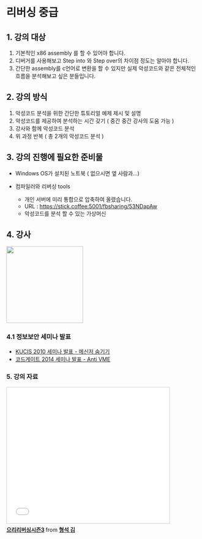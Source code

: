 # 리버싱 중급

## 1. 강의 대상


1. 기본적인 x86 assembly 를 할 수 있어야 합니다.
2. 디버거를 사용해보고 Step into 와 Step over의 차이점 정도는 알아야 합니다.
3. 간단한 assembly를 c언어로 변환을 할 수 있지만 실제 악성코드와 같은 전체적인 흐름을 분석해보고 싶은 분들입니다.

## 2. 강의 방식

1. 악성코드 분석을 위한 간단한 튜토리얼 예제 제시 및 설명
2. 악성코드를 제공하여 분석하는 시간 갖기 ( 중간 중간 강사의 도움 가능 )
3. 강사와 함께 악성코드 분석 
3. 위 과정 반복 ( 총 2개의 악성코드 분석 )
 
## 3. 강의 진행에 필요한 준비물

- Windows OS가 설치된 노트북 ( 없으시면 옆 사람과...)

- 컴파일러와 리버싱 tools	
  - 개인 서버에 미리 통합으로 압축하여 올렸습니다.
  - URL : https://stick.coffee:5001/fbsharing/53NDapAw
  - 악성코드를 분석 할 수 있는 가상머신
  
## 4. 강사

<img src="http://72.14.188.110/~audit/img/kimhyungsuk.png" width="200px" />

### 4.1 정보보안 세미나 발표

   - [KUCIS 2010 세미나 발표 - 메신저 숨기기](https://www.facebook.com/l.php?u=https%3A%2F%2Fwww.dropbox.com%2Fs%2Fa5uze30a22x89mw%2FWiseGuyz-Adult_Child-%2528010-9596-2266%2529.pptx&h=1AQHZ3JU4)
   - [코드게이트 2014 세미나 발표 - Anti VME](http://prezi.com/dqu1idggsp_5/?utm_campaign=share&utm_medium=copy)

### 5. 강의 자료

<iframe src="//www.slideshare.net/slideshow/embed_code/44488383" width="425" height="355" frameborder="0" marginwidth="0" marginheight="0" scrolling="no" style="border:1px solid #CCC; border-width:1px; margin-bottom:5px; max-width: 100%;" allowfullscreen> </iframe> <div style="margin-bottom:5px"> <strong> <a href="//www.slideshare.net/kimgudtjr/3-44488383" title="으리리버싱시즌3" target="_blank">으리리버싱시즌3</a> </strong> from <strong><a
href="//www.slideshare.net/kimgudtjr" target="_blank">형석 김</a></strong> </div>
